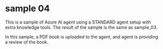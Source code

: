 # sample 04
This is a sample of Azure AI agent using a STANDARD agent setup with extra knowledge tools.
The result of the sample is the same as sample_03.

In this sample, a PDF book is uploaded to the agent, and agent is providing a review of the book.